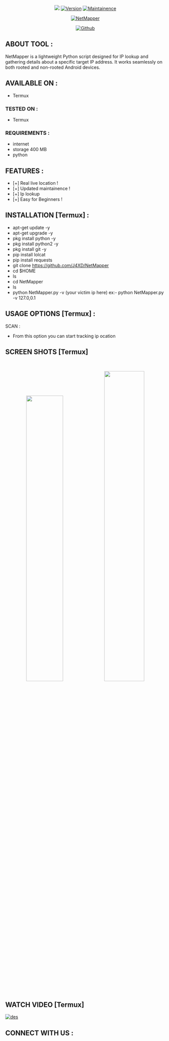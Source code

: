 
<p align="center">
<a href="https://github.com/J4XD"><img src="https://img.shields.io/badge/Tool-Ipdrone-green.svg"></a>
<a href="https://github.com/J4XD"><img title="Version" src="https://img.shields.io/badge/Version-1.0-green.svg?style=flat-square"></a>
<a href="https://github.com/J4XD"><img title="Maintainence" src="https://img.shields.io/badge/Maintained%3F-yes-green.svg"></a>
  
</p>
<p align="center">
<a href="https://github.com/J4XD"><img title="NetMapper" src="https://github.com/user-attachments/assets/e9f8884c-854c-4089-a274-c51be25e335a"></a>
</p>
<p align="center">
<a href="https://github.com/J4XD"><img title="Github" src="https://img.shields.io/badge/J4XD-JUNAID-brightgreen?style=for-the-badge&logo=github"></a>
  
</p>

## ABOUT TOOL :

NetMapper is a lightweight Python script designed for IP lookup and gathering details about a specific target IP address. It works seamlessly on both rooted and non-rooted Android devices.


## AVAILABLE ON :

* Termux

### TESTED ON :

* Termux

### REQUIREMENTS :
* internet
* storage 400 MB
* python

## FEATURES :
* [+] Real live location !
* [+] Updated maintainence !
* [+] Ip lookup
* [+] Easy for Beginners !

## INSTALLATION [Termux] :

* apt-get update -y
* apt-get upgrade -y
* pkg install python -y
* pkg install python2 -y
* pkg install git -y
* pip install lolcat
* pip install requests
* git clone https://github.com/J4XD/NetMapper
* cd $HOME
* ls
* cd NetMapper
* ls
* python NetMapper.py -v (your victim ip here)
ex:- python NetMapper.py -v 127.0,0.1


## USAGE OPTIONS [Termux] :

SCAN :
- From this option you can start tracking ip ocation

## SCREEN SHOTS [Termux]

<br>
<p align="center">
<img width="48%" src="https://user-images.githubusercontent.com/49580304/96668874-f114aa80-1310-11eb-870e-4f5371f710f4.jpg"/>
<img width="50%" src="https://user-images.githubusercontent.com/49580304/96668871-ef4ae700-1310-11eb-9549-cde33ef19a71.jpg"/>
</p>

## WATCH VIDEO [Termux]

[![des](https://user-images.githubusercontent.com/49580304/96466915-3c2ea080-11df-11eb-8328-100ca165c12c.jpg)](https://rebrand.ly/rcentvideo)

## CONNECT WITH US :
